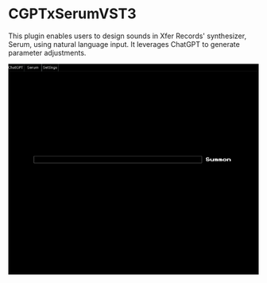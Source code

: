 # CGPTxSerumVST3
This plugin enables users to design sounds in Xfer Records' synthesizer, Serum, using natural language input. It leverages ChatGPT to generate parameter adjustments.

![CGPTxSerum Screenshot Image](https://raw.githubusercontent.com/SamCourtneyTech/CGPTxSerum/master/CGPTxSerum_Cover.png)
